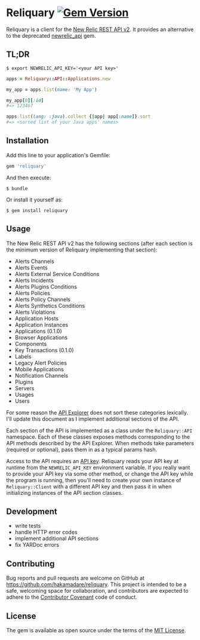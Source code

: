 # Reliquary [![Gem Version](https://badge.fury.io/rb/reliquary.svg)](https://badge.fury.io/rb/reliquary)

Reliquary is a client for the [New Relic REST API v2](https://docs.newrelic.com/docs/apis/rest-api-v2).  It provides an alternative to the deprecated [newrelic_api](https://github.com/newrelic/newrelic_api) gem.

## TL;DR

```shell
$ export NEWRELIC_API_KEY='<your API key>'
```

```ruby
apps = Reliquary::API::Applications.new

my_app = apps.list(name: 'My App')

my_app[0][:id]
#=> 123467

apps.list(lang: :java).collect {|app| app[:name]}.sort
#=> <sorted list of your Java apps' names>
```

## Installation

Add this line to your application's Gemfile:

```ruby
gem 'reliquary'
```

And then execute:

    $ bundle

Or install it yourself as:

    $ gem install reliquary

## Usage

The New Relic REST API v2 has the following sections (after each section is the minimum version of Reliquary implementing that section):

* Alerts Channels
* Alerts Events
* Alerts External Service Conditions
* Alerts Incidents
* Alerts Plugins Conditions
* Alerts Policies
* Alerts Policy Channels
* Alerts Synthetics Conditions
* Alerts Violations
* Application Hosts
* Application Instances
* Applications (0.1.0)
* Browser Applications
* Components
* Key Transactions (0.1.0)
* Labels
* Legacy Alert Policies
* Mobile Applications
* Notification Channels
* Plugins
* Servers
* Usages
* Users

For some reason the [API Explorer](https://rpm.newrelic.com/api/explore) does not sort these categories lexically.  I'll update this document as I implement additional sections of the API.

Each section of the API is implemented as a class under the `Reliquary::API` namespace.  Each of these classes exposes methods corresponding to the API methods described by the API Explorer.  When methods take parameters (required or optional), pass them in as a typical params hash.

Access to the API requires an [API key](https://docs.newrelic.com/docs/apis/rest-api-v2/requirements/api-keys).  Reliquary reads your API key at runtime from the `NEWRELIC_API_KEY` environment variable.  If you really want to provide your API key via some other method, or change the API key while the program is running, then you'll need to create your own instance of `Reliquary::Client` with a different API key and then pass it in when initializing instances of the API section classes.

## Development

* write tests
* handle HTTP error codes
* implement additional API sections
* fix YARDoc errors

## Contributing

Bug reports and pull requests are welcome on GitHub at https://github.com/hakamadare/reliquary. This project is intended to be a safe, welcoming space for collaboration, and contributors are expected to adhere to the [Contributor Covenant](http://contributor-covenant.org) code of conduct.


## License

The gem is available as open source under the terms of the [MIT License](http://opensource.org/licenses/MIT).

